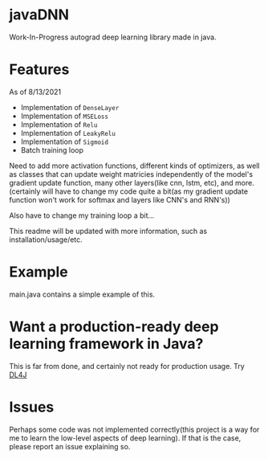 # javaDNN
Work-In-Progress autograd deep learning library made in java. 

# Features


As of 8/13/2021
* Implementation of `DenseLayer`
* Implementation of `MSELoss`
* Implementation of `Relu`
* Implementation of `LeakyRelu`
* Implementation of `Sigmoid`
* Batch training loop

Need to add more activation functions, different kinds of optimizers, as well as classes that can update weight matricies independently of the model's gradient update function, many other layers(like cnn, lstm, etc), and more.
(certainly will have to change my code quite a bit(as my gradient update function won't work for softmax and layers like CNN's and RNN's))

Also have to change my training loop a bit...

This readme will be updated with more information, such as installation/usage/etc.

# Example

main.java contains a simple example of this.

# Want a production-ready deep learning framework in Java?

This is far from done, and certainly not ready for production usage. Try [DL4J](https://deeplearning4j.org/)

# Issues

Perhaps some code was not implemented correctly(this project is a way for me to learn the low-level aspects of deep learning). If that is the case, please report an issue explaining so.
